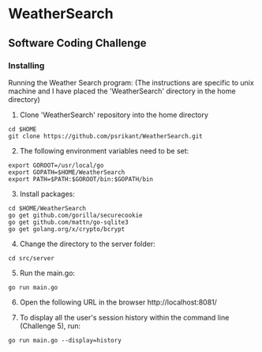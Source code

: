 # WeatherSearch

## Software Coding Challenge


### Installing

Running the Weather Search program:
(The instructions are specific to unix machine and I have placed the 'WeatherSearch' directory in the home directory)

1) Clone 'WeatherSearch' repository into the home directory

```
cd $HOME
git clone https://github.com/psrikant/WeatherSearch.git
```

2) The following environment variables need to be set:

```
export GOROOT=/usr/local/go
export GOPATH=$HOME/WeatherSearch
export PATH=$PATH:$GOROOT/bin:$GOPATH/bin
```

3) Install packages:

```
cd $HOME/WeatherSearch
go get github.com/gorilla/securecookie
go get github.com/mattn/go-sqlite3
go get golang.org/x/crypto/bcrypt
```

4) Change the directory to the server folder:

```
cd src/server
```

5) Run the main.go:

```
go run main.go
```

6) Open the following URL in the browser http://localhost:8081/

7) To display all the user's session history within the command line (Challenge 5), run:

```
go run main.go --display=history
```